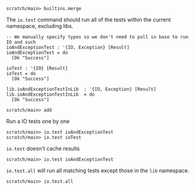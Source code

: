 ``` ucm :hide
scratch/main> builtins.merge
```

The `io.test` command should run all of the tests within the current namespace, excluding libs.

``` unison :hide
-- We manually specify types so we don't need to pull in base to run IO and such
ioAndExceptionTest : '{IO, Exception} [Result]
ioAndExceptionTest = do
  [Ok "Success"]

ioTest : '{IO} [Result]
ioTest = do
  [Ok "Success"]

lib.ioAndExceptionTestInLib  : '{IO, Exception} [Result]
lib.ioAndExceptionTestInLib  = do
  [Ok "Success"]
```

``` ucm :hide
scratch/main> add
```

Run a IO tests one by one

``` ucm
scratch/main> io.test ioAndExceptionTest
scratch/main> io.test ioTest
```

`io.test` doesn't cache results

``` ucm
scratch/main> io.test ioAndExceptionTest
```

`io.test.all` will run all matching tests except those in the `lib` namespace.

``` ucm
scratch/main> io.test.all
```
